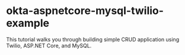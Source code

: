 # okta-aspnetcore-mysql-twilio-example
This tutorial walks you through building simple CRUD application using Twilio, ASP.NET Core, and MySQL.
